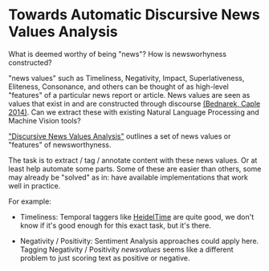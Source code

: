 # Towards Automatic Discursive News Values Analysis

What is deemed worthy of being "news"? How is newsworhyness constructed?

"news values" such as Timeliness, Negativity, Impact, Superlativeness, Eliteness, Consonance, and others can be thought of as high-level "features" of a particular news report or article. News values are seen as values that exist in and are constructed through discourse [(Bednarek, Caple 2014)](http://das.sagepub.com/content/25/2/135.abstract). Can we extract these with existing Natural Language Processing and Machine Vision tools?

["Discursive News Values Analysis"](http://www.newsvaluesanalysis.com/what-is-dnva/) outlines a set of news values or "features" of newsworthyness.

The task is to extract / tag / annotate content with these news values. Or at least help automate some parts. Some of these are easier than others, some may already be "solved" as in: have available implementations that work well in practice. 

For example: 

* Timeliness: Temporal taggers like [HeidelTime](https://github.com/HeidelTime/heideltime) are quite good, we don't know if it's good enough for this exact task, but it's there.

* Negativity / Positivity: Sentiment Analysis approaches could apply here. Tagging Negativity / Positivity _newsvalues_ seems like a different problem to just scoring text as positive or negative.


